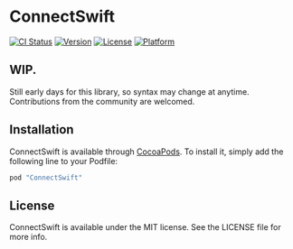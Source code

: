 # ConnectSwift

[![CI Status](http://img.shields.io/travis/chadedrupt/ConnectSwift.svg?style=flat)](https://travis-ci.org/chadedrupt/ConnectSwift)
[![Version](https://img.shields.io/cocoapods/v/ConnectSwift.svg?style=flat)](http://cocoapods.org/pods/ConnectSwift)
[![License](https://img.shields.io/cocoapods/l/ConnectSwift.svg?style=flat)](http://cocoapods.org/pods/ConnectSwift)
[![Platform](https://img.shields.io/cocoapods/p/ConnectSwift.svg?style=flat)](http://cocoapods.org/pods/ConnectSwift)

## WIP. 

Still early days for this library, so syntax may change at anytime. 
Contributions from the community are welcomed.

## Installation

ConnectSwift is available through [CocoaPods](http://cocoapods.org). To install
it, simply add the following line to your Podfile:

```ruby
pod "ConnectSwift"
```


## License

ConnectSwift is available under the MIT license. See the LICENSE file for more info.

